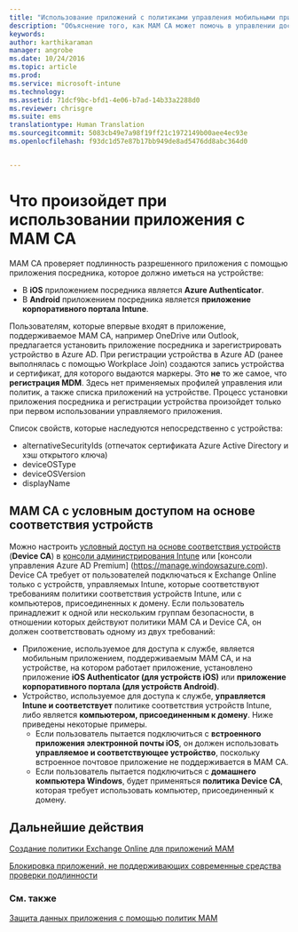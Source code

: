 ```yaml
---
title: "Использование приложений с политиками управления мобильными приложениями | Microsoft Intune"
description: "Объяснение того, как MAM CA может помочь в управлении доступом приложений к службам Office 365."
keywords: 
author: karthikaraman
manager: angrobe
ms.date: 10/24/2016
ms.topic: article
ms.prod: 
ms.service: microsoft-intune
ms.technology: 
ms.assetid: 71dcf9bc-bfd1-4e06-b7ad-14b33a2288d0
ms.reviewer: chrisgre
ms.suite: ems
translationtype: Human Translation
ms.sourcegitcommit: 5083cb49e7a98f19ff21c1972149b00aee4ec93e
ms.openlocfilehash: f93dc1d57e87b17bb949de8ad5476dd8abc364d0


---
```

# Что произойдет при использовании приложения с MAM CA
MAM CA проверяет подлинность разрешенного приложения с помощью приложения посредника, которое должно иметься на устройстве:
*  В **iOS** приложением посредника является **Azure Authenticator**.
* В **Android** приложением посредника является **приложение корпоративного портала Intune**. 

Пользователям, которые впервые входят в приложение, поддерживаемое MAM CA, например OneDrive или Outlook, предлагается установить приложение посредника и зарегистрировать устройство в Azure AD. При регистрации устройства в Azure AD (ранее выполнялась с помощью Workplace Join) создаются запись устройства и сертификат, для которого выдаются маркеры.  Это **не** то же самое, что **регистрация MDM**. Здесь нет применяемых профилей управления или политик, а также списка приложений на устройстве.  Процесс установки приложения посредника и регистрации устройства произойдет только при первом использовании управляемого приложения.

Список свойств, которые наследуются непосредственно с устройства:

* alternativeSecurityIds (отпечаток сертификата Azure Active Directory и хэш открытого ключа)
* deviceOSType
* deviceOSVersion
* displayName


## MAM CA с условным доступом на основе соответствия устройств  

Можно настроить [условный доступ на основе соответствия устройств](restrict-access-to-email-and-o365-services-with-microsoft-intune.md) (**Device CA**) в [консоли администрирования Intune](https://manage.microsoft.com) или [консоли управления Azure AD Premium] (https://manage.windowsazure.com). Device CA требует от пользователей подключаться к Exchange Online только с устройств, управляемых Intune, которые соответствуют требованиям политики соответствия устройств Intune, или с компьютеров, присоединенных к домену.  Если пользователь принадлежит к одной или нескольким группам безопасности, в отношении которых действуют политики MAM CA и Device CA, он должен соответствовать одному из двух требований:
* Приложение, используемое для доступа к службе, является мобильным приложением, поддерживаемым MAM CA, и на устройстве, на котором работает приложение, установлено приложение **iOS Authenticator (для устройств iOS)** или **приложение корпоративного портала (для устройств Android)**.
* Устройство, используемое для доступа к службе, **управляется Intune и соответствует** политике соответствия устройств Intune, либо является **компьютером, присоединенным к домену**.  Ниже приведены некоторые примеры.
  * Если пользователь пытается подключиться с **встроенного приложения электронной почты iOS**, он должен использовать **управляемое и соответствующее устройство**, поскольку встроенное почтовое приложение не поддерживается в MAM CA.
  * Если пользователь пытается подключиться с **домашнего компьютера Windows**, будет применяться **политика Device CA**, которая требует использовать компьютер, присоединенный к домену.




## Дальнейшие действия
[Создание политики Exchange Online для приложений MAM](mam-ca-for-exchange-online.md)

[Блокировка приложений, не поддерживающих современные средства проверки подлинности](block-apps-with-no-modern-authentication.md)

### См. также

[Защита данных приложения с помощью политик MAM](protect-app-data-using-mobile-app-management-policies-with-microsoft-intune.md)



<!--HONumber=Oct16_HO4-->


